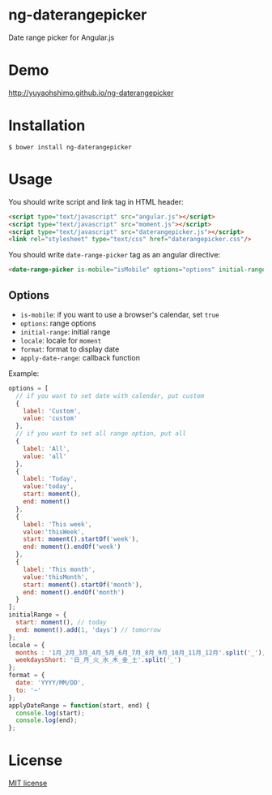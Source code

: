 ng-daterangepicker
==================

Date range picker for Angular.js

# Demo

http://yuyaohshimo.github.io/ng-daterangepicker

# Installation
```
$ bower install ng-daterangepicker
```

# Usage

You should write script and link tag in HTML header:
```html
<script type="text/javascript" src="angular.js"></script>
<script type="text/javascript" src="moment.js"></script>
<script type="text/javascript" src="daterangepicker.js"></script>
<link rel="stylesheet" type="text/css" href="daterangepicker.css"/>
```
You should write `date-range-picker` tag as an angular directive:
```html
<date-range-picker is-mobile="isMobile" options="options" initial-range="initialRange" start="start" end="end" locale="locale" format="format" apply-date-range="applyDateRange(start, end)"></date-range-picker>
```

## Options
  - `is-mobile`: if you want to use a browser's calendar, set `true`
  - `options`: range options
  - `initial-range`: initial range
  - `locale`: locale for `moment`
  - `format`: format to display date
  - `apply-date-range`: callback function

Example:
```javascript
options = [
  // if you want to set date with calendar, put custom
  {
    label: 'Custom',
    value: 'custom'
  },
  // if you want to set all range option, put all
  {
    label: 'All',
    value: 'all'
  },
  {
    label: 'Today',
    value:'today',
    start: moment(),
    end: moment()
  },
  {
    label: 'This week',
    value:'thisWeek',
    start: moment().startOf('week'),
    end: moment().endOf('week')
  },
  {
    label: 'This month',
    value:'thisMonth',
    start: moment().startOf('month'),
    end: moment().endOf('month')
  }
];
initialRange = {
  start: moment(), // today
  end: moment().add(1, 'days') // tomorrow
};
locale = {
  months : '1月_2月_3月_4月_5月_6月_7月_8月_9月_10月_11月_12月'.split('_'),
  weekdaysShort: '日_月_火_水_木_金_土'.split('_')
};
format = {
  date: 'YYYY/MM/DD',
  to: '~'
};
applyDateRange = function(start, end) {
  console.log(start);
  console.log(end);
};
```

# License

[MIT license](LICENSE)
